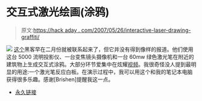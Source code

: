 # 交互式激光绘画(涂鸦)

> 原文:[https://hack aday . com/2007/05/26/interactive-laser-drawing-graffiti/](https://hackaday.com/2007/05/26/interactive-laser-drawing-graffiti/)

![](../Images/ab49cf6e2fa587e21f8400b86af7f0f1.png)
[这个](http://muonics.net/blog/index.php?postid=15)黑客早在二月份就被联系起来了，但它并没有得到像样的报道。他们使用这台 5000 流明投影仪、一台变焦镜头摄像机和一台 60mw 绿色激光笔在附近的建筑物上生成交互式涂鸦。大部分环节爱集中在炫耀[视频](http://www.youtube.com/watch?v=EFWcAkxzkv4)。我很奇怪没人提到最明显的用途:一个激光笔反应白板。在演示过程中，我可以用这个和我的笔记本电脑获得很多乐趣。感谢[Brishen]提醒我这一点。

*   [永久链接](http://muonics.net/blog/index.php?postid=15)